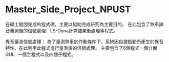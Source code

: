 # Master_Side_Project_NPUST
在碩士期間完成的程式碼，主要以協助完成研究為主要目的。
在此包含了煞車譯音量測後的信號處理、LS-Dyna計算結果後處理等程式。

異音量測信號處理：
  為了量測煞車於作動條件下，系統因自激振動所產生的異音特性，在此利用此程式進行量測後的信號處理。
  主要包含了6個程式一個介面GUI、一個主程式以及四個子程式。
